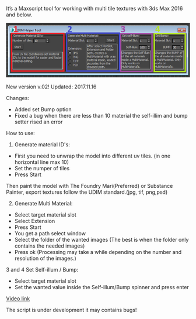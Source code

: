 It’s a Maxscript tool for working with multi tile textures with 3ds Max 2016 and below. 

![ScreenShot](https://github.com/Bredm1/UDIM-Helper-Tool/blob/master/Script_Window_Screenshot_Painted.png)

New version v.02!
Updated: 2017.11.16

Changes:
- Added set Bump option
- Fixed a bug when there are less than 10 material the self-illim and bump setter rised an error

How to use:

1. Generate material ID's:
- First you need to unwrap the model into different uv tiles. (in one horizontal line max 10)
- Set the numper of tiles
- Press Start

Then paint the model with The Foundry Mari(Preferred) or Substance Painter, export textures follow the UDIM standard.(jpg, tif, png,psd)

2. Generate Multi Material:
- Select target material slot
- Select Extension
- Press Start
- You get a path select window 
- Select the folder of the wanted images (The best is when the folder only contains the needed images)
- Press ok
(Processing may take a while depending on the number and resolution of the images.)

3 and 4 Set Self-illum / Bump:
- Select target material slot
- Set the wanted value inside the Self-illum/Bump spinner and press enter

<a href="https://www.youtube.com/watch?v=z5vCeb2ff4o" rel="nofollow">Video link</a>

The script is under development it may contains bugs!
